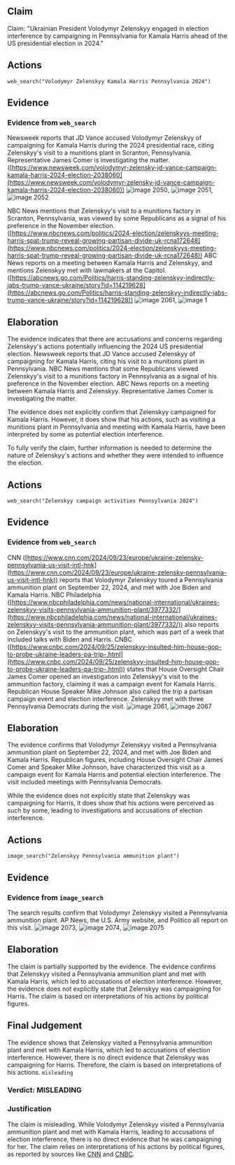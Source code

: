 ## Claim
Claim: "Ukrainian President Volodymyr Zelenskyy engaged in election interference by campaigning in Pennsylvania for Kamala Harris ahead of the US presidential election in 2024."

## Actions
```
web_search("Volodymyr Zelenskyy Kamala Harris Pennsylvania 2024")
```

## Evidence
### Evidence from `web_search`
Newsweek reports that JD Vance accused Volodymyr Zelenskyy of campaigning for Kamala Harris during the 2024 presidential race, citing Zelenskyy's visit to a munitions plant in Scranton, Pennsylvania. Representative James Comer is investigating the matter. ([https://www.newsweek.com/volodymyr-zelensky-jd-vance-campaign-kamala-harris-2024-election-2038060](https://www.newsweek.com/volodymyr-zelensky-jd-vance-campaign-kamala-harris-2024-election-2038060)) ![image 2050](media/2025-08-07_19-36-1754595371-411071.jpg), ![image 2051](media/2025-08-07_19-36-1754595372-497160.jpg), ![image 2052](media/2025-08-07_19-36-1754595373-452884.jpg)

NBC News mentions that Zelenskyy's visit to a munitions factory in Scranton, Pennsylvania, was viewed by some Republicans as a signal of his preference in the November election. ([https://www.nbcnews.com/politics/2024-election/zelenskyys-meeting-harris-spat-trump-reveal-growing-partisan-divide-uk-rcna172648](https://www.nbcnews.com/politics/2024-election/zelenskyys-meeting-harris-spat-trump-reveal-growing-partisan-divide-uk-rcna172648)) ABC News reports on a meeting between Kamala Harris and Zelenskyy, and mentions Zelenskyy met with lawmakers at the Capitol. ([https://abcnews.go.com/Politics/harris-standing-zelenskyy-indirectly-jabs-trump-vance-ukraine/story?id=114219628](https://abcnews.go.com/Politics/harris-standing-zelenskyy-indirectly-jabs-trump-vance-ukraine/story?id=114219628)) ![image 2061](media/2025-08-07_19-36-1754595394-652958.jpg), ![image 1](media/0.jpg)


## Elaboration
The evidence indicates that there are accusations and concerns regarding Zelenskyy's actions potentially influencing the 2024 US presidential election. Newsweek reports that JD Vance accused Zelenskyy of campaigning for Kamala Harris, citing his visit to a munitions plant in Pennsylvania. NBC News mentions that some Republicans viewed Zelenskyy's visit to a munitions factory in Pennsylvania as a signal of his preference in the November election. ABC News reports on a meeting between Kamala Harris and Zelenskyy. Representative James Comer is investigating the matter.

The evidence does not explicitly confirm that Zelenskyy campaigned for Kamala Harris. However, it does show that his actions, such as visiting a munitions plant in Pennsylvania and meeting with Kamala Harris, have been interpreted by some as potential election interference.

To fully verify the claim, further information is needed to determine the nature of Zelenskyy's actions and whether they were intended to influence the election.


## Actions
```
web_search("Zelenskyy campaign activities Pennsylvania 2024")
```

## Evidence
### Evidence from `web_search`
CNN ([https://www.cnn.com/2024/09/23/europe/ukraine-zelensky-pennsylvania-us-visit-intl-hnk](https://www.cnn.com/2024/09/23/europe/ukraine-zelensky-pennsylvania-us-visit-intl-hnk)) reports that Volodymyr Zelenskyy toured a Pennsylvania ammunition plant on September 22, 2024, and met with Joe Biden and Kamala Harris. NBC Philadelphia ([https://www.nbcphiladelphia.com/news/national-international/ukraines-zelenskyy-visits-pennsylvania-ammunition-plant/3977332/](https://www.nbcphiladelphia.com/news/national-international/ukraines-zelenskyy-visits-pennsylvania-ammunition-plant/3977332/)) also reports on Zelenskyy's visit to the ammunition plant, which was part of a week that included talks with Biden and Harris. CNBC ([https://www.cnbc.com/2024/09/25/zelenskyy-insulted-him-house-gop-to-probe-ukraine-leaders-pa-trip-.html](https://www.cnbc.com/2024/09/25/zelenskyy-insulted-him-house-gop-to-probe-ukraine-leaders-pa-trip-.html)) states that House Oversight Chair James Comer opened an investigation into Zelenskyy's visit to the ammunition factory, claiming it was a campaign event for Kamala Harris. Republican House Speaker Mike Johnson also called the trip a partisan campaign event and election interference. Zelenskyy met with three Pennsylvania Democrats during the visit. ![image 2061](media/2025-08-07_19-36-1754595394-652958.jpg), ![image 2067](media/2025-08-07_19-37-1754595435-455553.jpg)


## Elaboration
The evidence confirms that Volodymyr Zelenskyy visited a Pennsylvania ammunition plant on September 22, 2024, and met with Joe Biden and Kamala Harris. Republican figures, including House Oversight Chair James Comer and Speaker Mike Johnson, have characterized this visit as a campaign event for Kamala Harris and potential election interference. The visit included meetings with Pennsylvania Democrats.

While the evidence does not explicitly state that Zelenskyy was campaigning for Harris, it does show that his actions were perceived as such by some, leading to investigations and accusations of election interference.


## Actions
```
image_search("Zelenskyy Pennsylvania ammunition plant")
```

## Evidence
### Evidence from `image_search`
The search results confirm that Volodymyr Zelenskyy visited a Pennsylvania ammunition plant. AP News, the U.S. Army website, and Politico all report on this visit. ![image 2073](media/2025-08-07_19-37-1754595470-145769.jpg), ![image 2074](media/2025-08-07_19-37-1754595470-557644.jpg), ![image 2075](media/2025-08-07_19-37-1754595471-360952.jpg)


## Elaboration
The claim is partially supported by the evidence. The evidence confirms that Zelenskyy visited a Pennsylvania ammunition plant and met with Kamala Harris, which led to accusations of election interference. However, the evidence does not explicitly state that Zelenskyy was campaigning for Harris. The claim is based on interpretations of his actions by political figures.


## Final Judgement
The evidence shows that Zelenskyy visited a Pennsylvania ammunition plant and met with Kamala Harris, which led to accusations of election interference. However, there is no direct evidence that Zelenskyy was campaigning for Harris. Therefore, the claim is based on interpretations of his actions. `misleading`

### Verdict: MISLEADING

### Justification
The claim is misleading. While Volodymyr Zelenskyy visited a Pennsylvania ammunition plant and met with Kamala Harris, leading to accusations of election interference, there is no direct evidence that he was campaigning for her. The claim relies on interpretations of his actions by political figures, as reported by sources like [CNN](https://www.cnn.com/2024/09/23/europe/ukraine-zelensky-pennsylvania-us-visit-intl-hnk) and [CNBC](https://www.cnbc.com/2024/09/25/zelenskyy-insulted-him-house-gop-to-probe-ukraine-leaders-pa-trip-.html).
